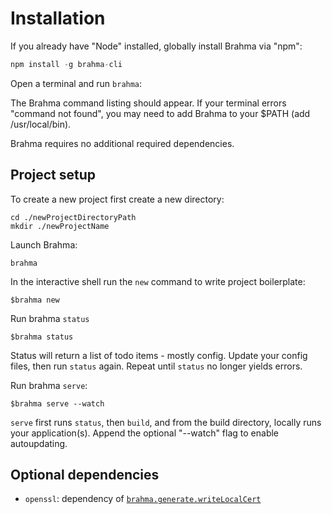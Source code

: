 # Installation

If you already have "Node" installed, globally install Brahma via "npm":

```javascript
npm install -g brahma-cli
```
Open a terminal and run `brahma`:

The Brahma command listing should appear. If your terminal errors "command not found", you may need to add Brahma to your $PATH (add /usr/local/bin).

Brahma requires no additional required dependencies.

## Project setup
To create a new project first create a new directory:
```
cd ./newProjectDirectoryPath
mkdir ./newProjectName
```
Launch Brahma:
```
brahma
```
In the interactive shell run the `new` command to write project boilerplate:
```
$brahma new
```
Run brahma `status`
```
$brahma status
```
Status will return a list of todo items - mostly config. Update your config files, then run `status` again. Repeat until `status` no longer yields errors.

Run brahma `serve`:
```
$brahma serve --watch
```
`serve` first runs `status`, then `build`, and from the build directory, locally runs your application(s). Append the optional "--watch" flag to enable autoupdating.

## Optional dependencies
- `openssl`: dependency of [`brahma.generate.writeLocalCert`](/docs/commands/generate)
